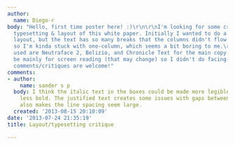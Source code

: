 ```yaml
---
author:
  name: Diego-r
body: "Hello, first time poster here! :)\r\n\r\nI'm looking for some critique on the
  typesetting & layout of this white paper. Initially I wanted to do a two-column
  layout, but the text has so many breaks that the columns didn't flow very nicely,
  so I'm kinda stuck with one-column, which seems a bit boring to me.\r\n\r\nThe fonts
  used are Neutraface 2, Belizio, and Chronicle Text for the main copy. This will
  be mainly for screen reading (that may change) so I didn't do facing-pages.\r\n\r\nAny
  comments/critiques are welcome!"
comments:
- author:
    name: sander s p
  body: I think the italic text in the boxes could be made more legible if it was
    less bold. The justified text creates some issues with gaps between words which
    also makes the line spacing seem large.
  created: '2013-08-15 20:10:09'
date: '2013-07-24 21:35:19'
title: Layout/typesetting critique

---
```

